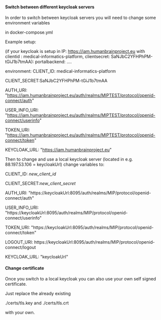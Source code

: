 #### Switch between different keycloak servers 
In order to switch between keycloak servers you will need to change some environment variables  

in docker-compose.yml 

Example setup: 

(if your keycloak is setup in IP: https://iam.humanbrainproject.eu with clientid : medical-informatics-platform, clientsecret: SaNJbC2YFHPhPM-tGiJ1b7tmAA): 
portalbackend: 
…. 

environment: 
CLIENT_ID: medical-informatics-platform 

CLIENT_SECRET:SaNJbC2YFHPhPM-tGiJ1b7tmAA 

AUTH_URI: "https://iam.humanbrainproject.eu/auth/realms/MIPTEST/protocol/openid-connect/auth" 

USER_INFO_URI: "https://iam.humanbrainproject.eu/auth/realms/MIPTEST/protocol/openid-connect/userinfo" 

TOKEN_URI: "https://iam.humanbrainproject.eu/auth/realms/MIPTEST/protocol/openid-connect/token" 

KEYCLOAK_URL: "https://iam.humanbrainproject.eu" 



Then to change and use a local keycloak server (located in e.g. 88.197.53.106 = keycloakUrl) change variables to: 

CLIENT_ID: *new_client_id* 

CLIENT_SECRET:*new_client_secret* 

AUTH_URI: "https://keycloakUrl:8095/auth/realms/MIP/protocol/openid-connect/auth" 

USER_INFO_URI: "https://keycloakUrl:8095/auth/realms/MIP/protocol/openid-connect/userinfo" 

TOKEN_URI: "https://keycloakUrl:8095/auth/realms/MIP/protocol/openid-connect/token" 

LOGOUT_URI: https://keycloakUrl:8095/auth/realms/MIP/protocol/openid-connect/logout 

KEYCLOAK_URL: "keycloakUrl" 

#### Change certificate 
Once you switch to a local keycloak you can also use your own self signed certificate.

Just replace the already existing

./certs/tls.key
and
./certs/tls.crt

with your own.

